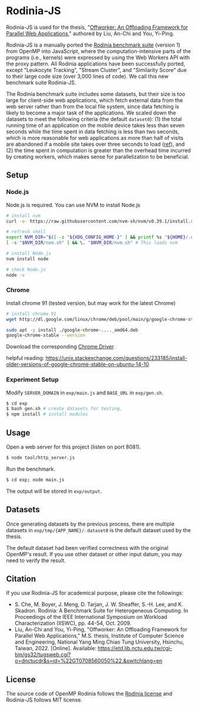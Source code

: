 # Rodinia-JS

Rodinia-JS is used for the thesis, "[Offworker: An Offloading Framework for Parallel Web Applications](https://etd.lib.nctu.edu.tw/cgi-bin/gs32/tugsweb.cgi?o=dnctucdr&s=id=%22GT0708560050%22.&switchlang=en)," authored by Liu, An-Chi and You, Yi-Ping.

Rodinia-JS is a manually ported the [Rodinia benchmark suite](https://www.cs.virginia.edu/rodinia/doku.php?id=start) (version 1) from OpenMP into JavaScript, where the  computation-intensive parts of the programs (i.e., kernels) were expressed by using the Web Workers API with the proxy pattern. All Rodinia applications have been successfully ported, except "Leukocyte Tracking", "Stream Cluster", and "Similarity Score" due to their large code size (over 3,000 lines of code). We call this new benchmark suite Rodinia-JS.

The Rodinia benchmark suite includes some datasets, but their size is too large for client-side web applications, which fetch external data from the web server rather than from the local file system, since data fetching is likely to become a major task of the applications. We scaled down the datasets to meet the following criteria (the default `dataset0`): (1) the total running time of an application on the mobile device takes less than seven seconds while the time spent in data fetching is less than two seconds, which is more reasonable for web applications as more than half of visits are abandoned if a mobile site takes over three seconds to load ([ref](https://developer.chrome.com/blog/search-ads-speed/)), and (2) the time spent in computation is greater than the overhead time incurred by creating workers, which makes sense for parallelization to be beneficial.

## Setup

### Node.js

Node.js is required. You can use NVM to install Node.js

```sh
# install nvm
curl -o- https://raw.githubusercontent.com/nvm-sh/nvm/v0.39.1/install.sh | bash

# refresh shell
export NVM_DIR="$([ -z "${XDG_CONFIG_HOME-}" ] && printf %s "${HOME}/.nvm" || printf %s "${XDG_CONFIG_HOME}/nvm")"
[ -s "$NVM_DIR/nvm.sh" ] && \. "$NVM_DIR/nvm.sh" # This loads nvm

# install Node.js
nvm install node

# check Node.js
node -v
```

### Chrome

Install chrome 91 (tested version, but may work for the latest Chrome)

```sh
# install chrome 91
wget http://dl.google.com/linux/chrome/deb/pool/main/g/google-chrome-stable/google-chrome-stable_91.0.4472.164-1_amd64.deb

sudo apt -y install ./google-chrome-...._amd64.deb
google-chrome-stable --version
```

Download the corresponding [Chrome Driver](https://sites.google.com/chromium.org/driver/downloads?authuser=0).

helpful reading: https://unix.stackexchange.com/questions/233185/install-older-versions-of-google-chrome-stable-on-ubuntu-14-10

### Experiment Setup

Modify `SERVER_DOMAIN` in `exp/main.js` and `BASE_URL` in `exp/gen.sh`.

```sh
$ cd exp
$ bash gen.sh # create datasets for testing.
$ npm install # install modules
```

## Usage

Open a web server for this project (listen on port 8081).

```sh
$ node tool/http_server.js
```

Run the benchmark.

```sh
$ cd exp; node main.js
```

The output will be stored in `exp/output`.

## Datasets

Once generating datasets by the previous process, there are multiple datasets in `exp/tmp/{APP_NAME}/`. `dataset0` is the default dataset used by the thesis.

The default dataset had been verified correctness with the original OpenMP's result. If you use other dataset or other input datum, you may need to verify the result.

## Citation

If you use Rodinia-JS for academical purpose, please cite the followings:

- S. Che, M. Boyer, J. Meng, D. Tarjan, J. W. Sheaffer, S.-H. Lee, and K. Skadron. Rodinia: A Benchmark Suite for Heterogeneous Computing. In Proceedings of the IEEE International Symposium on Workload Characterization (IISWC), pp. 44-54, Oct. 2009.
- Liu, An-Chi and You, Yi-Ping, "Offworker: An Offloading Framework for Parallel Web Applications,"  M.S. thesis, Institute of Computer Science and Engineering, National Yang Ming Chiao Tung University, Hsinchu, Taiwan, 2022. [Online]. Available: https://etd.lib.nctu.edu.tw/cgi-bin/gs32/tugsweb.cgi?o=dnctucdr&s=id=%22GT0708560050%22.&switchlang=en

## License

The source code of OpenMP Rodinia follows the [Rodinia license](https://www.cs.virginia.edu/rodinia/doku.php#license) and Rodinia-JS follows MIT license.
